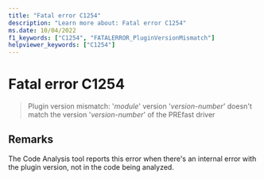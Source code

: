 ```yaml
---
title: "Fatal error C1254"
description: "Learn more about: Fatal error C1254"
ms.date: 10/04/2022
f1_keywords: ["C1254", "FATALERROR_PluginVersionMismatch"]
helpviewer_keywords: ["C1254"]
---
```

# Fatal error C1254

> Plugin version mismatch: '*module*' version '*version-number*' doesn't match the version '*version-number*' of the PREfast driver

## Remarks

The Code Analysis tool reports this error when there's an internal error with the plugin version, not in the code being analyzed.
